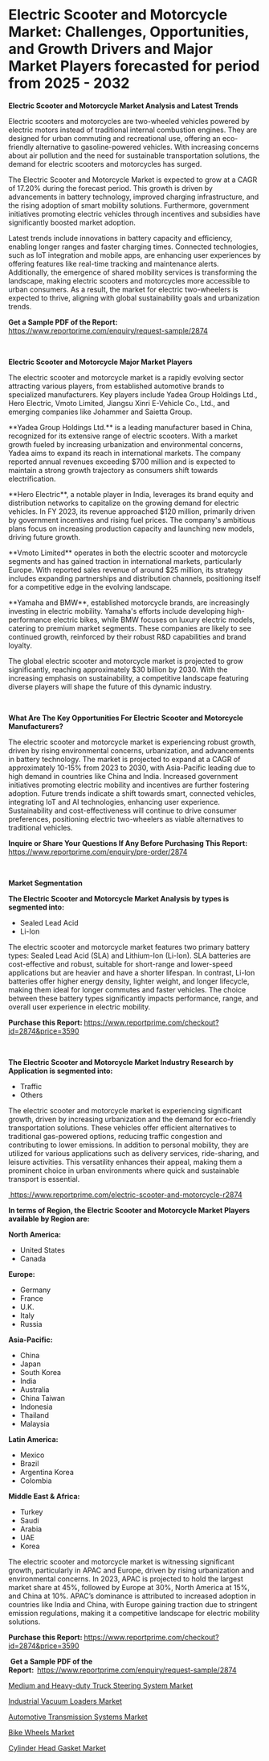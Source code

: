 <p><h1>Electric Scooter and Motorcycle Market: Challenges, Opportunities, and Growth Drivers and Major Market Players forecasted for period from 2025 - 2032</h1></p><p><strong>Electric Scooter and Motorcycle Market Analysis and Latest Trends</strong></p>
<p><p>Electric scooters and motorcycles are two-wheeled vehicles powered by electric motors instead of traditional internal combustion engines. They are designed for urban commuting and recreational use, offering an eco-friendly alternative to gasoline-powered vehicles. With increasing concerns about air pollution and the need for sustainable transportation solutions, the demand for electric scooters and motorcycles has surged.</p><p>The Electric Scooter and Motorcycle Market is expected to grow at a CAGR of 17.20% during the forecast period. This growth is driven by advancements in battery technology, improved charging infrastructure, and the rising adoption of smart mobility solutions. Furthermore, government initiatives promoting electric vehicles through incentives and subsidies have significantly boosted market adoption.</p><p>Latest trends include innovations in battery capacity and efficiency, enabling longer ranges and faster charging times. Connected technologies, such as IoT integration and mobile apps, are enhancing user experiences by offering features like real-time tracking and maintenance alerts. Additionally, the emergence of shared mobility services is transforming the landscape, making electric scooters and motorcycles more accessible to urban consumers. As a result, the market for electric two-wheelers is expected to thrive, aligning with global sustainability goals and urbanization trends.</p></p>
<p><strong>Get a Sample PDF of the Report:&nbsp;</strong> <a href="https://www.reportprime.com/enquiry/request-sample/2874?utm_campaign=1897&utm_medium=2&utm_source=Github&utm_content=ia&utm_term=17032025&utm_id=electric-scooter-and-motorcycle">https://www.reportprime.com/enquiry/request-sample/2874</a></p>
<p>&nbsp;</p>
<p><strong>Electric Scooter and Motorcycle Major Market Players</strong></p>
<p><p>The electric scooter and motorcycle market is a rapidly evolving sector attracting various players, from established automotive brands to specialized manufacturers. Key players include Yadea Group Holdings Ltd., Hero Electric, Vmoto Limited, Jiangsu Xinri E-Vehicle Co., Ltd., and emerging companies like Johammer and Saietta Group.</p><p>**Yadea Group Holdings Ltd.** is a leading manufacturer based in China, recognized for its extensive range of electric scooters. With a market growth fueled by increasing urbanization and environmental concerns, Yadea aims to expand its reach in international markets. The company reported annual revenues exceeding $700 million and is expected to maintain a strong growth trajectory as consumers shift towards electrification.</p><p>**Hero Electric**, a notable player in India, leverages its brand equity and distribution networks to capitalize on the growing demand for electric vehicles. In FY 2023, its revenue approached $120 million, primarily driven by government incentives and rising fuel prices. The company's ambitious plans focus on increasing production capacity and launching new models, driving future growth.</p><p>**Vmoto Limited** operates in both the electric scooter and motorcycle segments and has gained traction in international markets, particularly Europe. With reported sales revenue of around $25 million, its strategy includes expanding partnerships and distribution channels, positioning itself for a competitive edge in the evolving landscape.</p><p>**Yamaha and BMW**, established motorcycle brands, are increasingly investing in electric mobility. Yamaha's efforts include developing high-performance electric bikes, while BMW focuses on luxury electric models, catering to premium market segments. These companies are likely to see continued growth, reinforced by their robust R&D capabilities and brand loyalty.</p><p>The global electric scooter and motorcycle market is projected to grow significantly, reaching approximately $30 billion by 2030. With the increasing emphasis on sustainability, a competitive landscape featuring diverse players will shape the future of this dynamic industry.</p></p>
<p>&nbsp;</p>
<p><strong>What Are The Key Opportunities For Electric Scooter and Motorcycle Manufacturers?</strong></p>
<p><p>The electric scooter and motorcycle market is experiencing robust growth, driven by rising environmental concerns, urbanization, and advancements in battery technology. The market is projected to expand at a CAGR of approximately 10-15% from 2023 to 2030, with Asia-Pacific leading due to high demand in countries like China and India. Increased government initiatives promoting electric mobility and incentives are further fostering adoption. Future trends indicate a shift towards smart, connected vehicles, integrating IoT and AI technologies, enhancing user experience. Sustainability and cost-effectiveness will continue to drive consumer preferences, positioning electric two-wheelers as viable alternatives to traditional vehicles.</p></p>
<p><strong>Inquire or Share Your Questions If Any Before Purchasing This Report:</strong> <a href="https://www.reportprime.com/enquiry/pre-order/2874?utm_campaign=1897&utm_medium=2&utm_source=Github&utm_content=ia&utm_term=17032025&utm_id=electric-scooter-and-motorcycle">https://www.reportprime.com/enquiry/pre-order/2874</a></p>
<p>&nbsp;</p>
<p><strong>Market Segmentation</strong></p>
<p><strong>The Electric Scooter and Motorcycle Market Analysis by types is segmented into:</strong></p>
<p><ul><li>Sealed Lead Acid</li><li>Li-Ion</li></ul></p>
<p><p>The electric scooter and motorcycle market features two primary battery types: Sealed Lead Acid (SLA) and Lithium-Ion (Li-Ion). SLA batteries are cost-effective and robust, suitable for short-range and lower-speed applications but are heavier and have a shorter lifespan. In contrast, Li-Ion batteries offer higher energy density, lighter weight, and longer lifecycle, making them ideal for longer commutes and faster vehicles. The choice between these battery types significantly impacts performance, range, and overall user experience in electric mobility.</p></p>
<p><strong>Purchase this Report:&nbsp;</strong><a href="https://www.reportprime.com/checkout?id=2874&price=3590&utm_campaign=1897&utm_medium=2&utm_source=Github&utm_content=ia&utm_term=17032025&utm_id=electric-scooter-and-motorcycle">https://www.reportprime.com/checkout?id=2874&price=3590</a></p>
<p>&nbsp;</p>
<p><strong>The Electric Scooter and Motorcycle Market Industry Research by Application is segmented into:</strong></p>
<p><ul><li>Traffic</li><li>Others</li></ul></p>
<p><p>The electric scooter and motorcycle market is experiencing significant growth, driven by increasing urbanization and the demand for eco-friendly transportation solutions. These vehicles offer efficient alternatives to traditional gas-powered options, reducing traffic congestion and contributing to lower emissions. In addition to personal mobility, they are utilized for various applications such as delivery services, ride-sharing, and leisure activities. This versatility enhances their appeal, making them a prominent choice in urban environments where quick and sustainable transport is essential.</p></p>
<p><a href="https://www.reportprime.com/electric-scooter-and-motorcycle-r2874?utm_campaign=1897&utm_medium=2&utm_source=Github&utm_content=ia&utm_term=17032025&utm_id=electric-scooter-and-motorcycle">&nbsp;https://www.reportprime.com/electric-scooter-and-motorcycle-r2874</a></p>
<p><strong>In terms of Region, the Electric Scooter and Motorcycle Market Players available by Region are:</strong></p>
<p>
    <p> <strong> North America: </strong>
        <ul>
            <li>United States</li>
            <li>Canada</li>
        </ul>
        </p> 
    <p> <strong> Europe: </strong>
        <ul>
            <li>Germany</li>
            <li>France</li>
            <li>U.K.</li>
            <li>Italy</li>
            <li>Russia</li>
        </ul>
        </p> 
    <p> <strong> Asia-Pacific: </strong>
        <ul>
            <li>China</li>
            <li>Japan</li>
            <li>South Korea</li>
            <li>India</li>
            <li>Australia</li>
            <li>China Taiwan</li>
            <li>Indonesia</li>
            <li>Thailand</li>
            <li>Malaysia</li>
        </ul>
        </p> 
    <p> <strong> Latin America: </strong>
        <ul>
            <li>Mexico</li>
            <li>Brazil</li>
            <li>Argentina Korea</li>
            <li>Colombia</li>
        </ul>
        </p> 
    <p> <strong> Middle East & Africa: </strong>
        <ul>
            <li>Turkey</li>
            <li>Saudi</li>
            <li>Arabia</li>
            <li>UAE</li>
            <li>Korea</li>
        </ul>
    </p>
    </p>
<p><p>The electric scooter and motorcycle market is witnessing significant growth, particularly in APAC and Europe, driven by rising urbanization and environmental concerns. In 2023, APAC is projected to hold the largest market share at 45%, followed by Europe at 30%, North America at 15%, and China at 10%. APAC’s dominance is attributed to increased adoption in countries like India and China, with Europe gaining traction due to stringent emission regulations, making it a competitive landscape for electric mobility solutions.</p></p>
<p><strong>Purchase this Report: </strong><a href="https://www.reportprime.com/checkout?id=2874&price=3590&utm_campaign=1897&utm_medium=2&utm_source=Github&utm_content=ia&utm_term=17032025&utm_id=electric-scooter-and-motorcycle">https://www.reportprime.com/checkout?id=2874&price=3590</a></p>
<p>&nbsp;<strong>Get a Sample PDF of the Report:&nbsp;&nbsp;</strong><a href="https://www.reportprime.com/enquiry/request-sample/2874?utm_campaign=1897&utm_medium=2&utm_source=Github&utm_content=ia&utm_term=17032025&utm_id=electric-scooter-and-motorcycle">https://www.reportprime.com/enquiry/request-sample/2874</a></p>
<p><strong></strong></p>
<p><p><a href="https://github.com/lolahberkik5/Market-Research-Report-List-1/blob/main/medium-and-heavy-duty-truck-steering-system-market.md?utm_campaign=1897&utm_medium=2&utm_source=Github&utm_content=ia&utm_term=17032025&utm_id=electric-scooter-and-motorcycle">Medium and Heavy-duty Truck Steering System Market</a></p><p><a href="https://github.com/nikkoureta1y/Market-Research-Report-List-1/blob/main/industrial-vacuum-loaders-market.md?utm_campaign=1897&utm_medium=2&utm_source=Github&utm_content=ia&utm_term=17032025&utm_id=electric-scooter-and-motorcycle">Industrial Vacuum Loaders Market</a></p><p><a href="https://github.com/dubelsuehsik/Market-Research-Report-List-1/blob/main/automotive-transmission-systems-market.md?utm_campaign=1897&utm_medium=2&utm_source=Github&utm_content=ia&utm_term=17032025&utm_id=electric-scooter-and-motorcycle">Automotive Transmission Systems Market</a></p><p><a href="https://github.com/bloggglazaie/Market-Research-Report-List-1/blob/main/bike-wheels-market.md?utm_campaign=1897&utm_medium=2&utm_source=Github&utm_content=ia&utm_term=17032025&utm_id=electric-scooter-and-motorcycle">Bike Wheels Market</a></p><p><a href="https://github.com/stvnpukaj10/Market-Research-Report-List-1/blob/main/cylinder-head-gasket-market.md?utm_campaign=1897&utm_medium=2&utm_source=Github&utm_content=ia&utm_term=17032025&utm_id=electric-scooter-and-motorcycle">Cylinder Head Gasket Market</a></p></p>